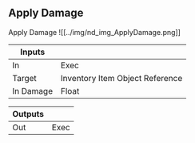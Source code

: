 ## Apply Damage
Apply Damage
![[../img/nd_img_ApplyDamage.png]]

|Inputs||
|--|--|
| In | Exec |
| Target | Inventory Item Object Reference |
| In Damage | Float |

|Outputs||
|--|--|
| Out | Exec |
